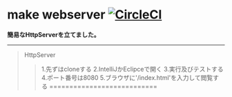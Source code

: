 # make webserver [![CircleCI](https://circleci.com/gh/aziz819/Httpwebpage.svg?style=svg)](https://circleci.com/gh/aziz819/Httpwebpage)
**簡易なHttpServerを立てました。**
***
>HttpServer
>>1.先ずはcloneする
>>2.IntelliJかEclipceで開く
>>3.実行及びテストする
>>4.ポート番号は8080
>>5.ブラウザに'/index.html'を入力して閲覧する
===========================
